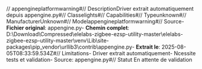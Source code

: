 // appengineplatformwarning#// DescriptionDriver extrait automatiquement depuis appengine.py#// Classelights#// Capabilities#// Typeunknown#// ManufacturerUnknown#// Modelappengineplatformwarning#// Source- **Fichier original**: appengine.py- **Chemin complet**: D:\Download\Compressed\elelabs-zigbee-ezsp-utility-master\elelabs-zigbee-ezsp-utility-master\venv\Lib\site-packages\pip\_vendor\urllib3\contrib\appengine.py- **Extrait le**: 2025-08-05T08:33:59.534Z#// Limitations- Driver extrait automatiquement- Ncessite tests et validation- Source: appengine.py#// Statut En attente de validation